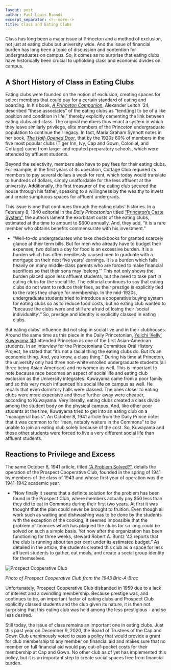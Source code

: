 ```yaml
---
layout: post
author: Paul-Louis Biondi
excerpt_separator: <!--more-->
title: Class and Eating Clubs
---
```


Class has long been a major issue at Princeton and a method of exclusion, not just at eating clubs but university wide. And the issue of financial burden has long been a topic of discussion and contention for undergraduates on campus. So, it comes as no surprise that eating clubs have historically been crucial to upholding class and economic divides on campus.

<!--more-->

## A Short History of Class in Eating Clubs

Eating clubs were founded on the notion of exclusion, creating spaces for select members that could pay for a certain standard of eating and boarding. In his book, *[A Princeton Companion]( https://catalog.princeton.edu/catalog/11494161)*, Alexander Leitch '24, described “these associates” of the eating clubs as “tend[ing] to be of a like position and condition in life,” thereby explicitly cementing the link between eating clubs and class. The original members thus enact a system in which they leave similarly privilege, elite members of the Princeton undergraduate population to continue their legacy. In fact, Maria Graham Synnott notes in her book, *[The Half-Opened Door](https://catalog.princeton.edu/catalog/3710)*, that by the 1920s 80% of members in the five most popular clubs (Tiger Inn, Ivy, Cap and Gown, Colonial, and Cottage) came from larger and reputed preparatory schools, which were attended by affluent students.

Beyond the selectivity, members also have to pay fees for their eating clubs. For example, in the first years of its operation, Cottage Club required its members to pay several dollars a week for rent, which today would translate to hundreds of dollars, simply unaffordable for the less affluent at the university. Additionally, the first treasurer of the eating club secured the house through his father, speaking to a willingness by the wealthy to invest and create sumptuous spaces for affluent undergrads.

This issue is one that continues through the eating clubs’ histories. In a February 8, 1940 editorial in the *Daily Princetonian* titled [“Princeton’s Caste System”](https://theprince.princeton.edu/princetonperiodicals/?a=d&d=Princetonian19400208-01.2.17&e=------199-en-20--1--txt-txIN-fighting+for+a+place+at+the+street----1994--), the authors lament the exorbitant costs of the eating clubs, estimated at the time to amount to $600 annually. And, they add, “it is a rare member who obtains benefits commensurate with his investment.”
* “Well-to-do undergraduates who take checkbooks for granted scarcely glance at their term bills. But for men who already have to budget their expenses, two dollars a day for food is an excessive burden. It is a burden which has often needlessly caused men to graduate with a mortgage on their next five years' earnings. It is a burden which falls heavily on many middle-class parents who are forced to make financial sacrifices so that their sons may ‘belong.’”
This not only shows the burden placed upon less affluent students, but the need to take part in eating clubs for the social life. The editorial continues to say that eating clubs do not want to reduce their fees, as their prestige is explicitly tied to the rates they charge for membership. In the mid-1920s, undergraduate students tried to introduce a cooperative buying system for eating clubs so as to reduce food costs, but no eating club wanted to “because the clubs were and still are afraid of losing their ‘social individuality’.” So, prestige and identity is explicitly classed in eating clubs.

But eating clubs’ influence did not stop in social live and in their clubhouses. Around the same time as this piece in the Daily Princetonian, [Yeiichi ‘Kelly’ Kuwayama ‘40](https://findingaids.princeton.edu/catalog/AC259_c57) attended Princeton as one of the first Asian-American students. In an interview for the Princetoniana Committee Oral History Project, he stated that “it’s not a racial thing the eating clubs do. But it’s an economic thing. And, you know, a class thing.” During his time at Princeton, the university only had three non-white enrolled undergraduate students (all three being Asian-American) and no women as well. This is important to note because race becomes an aspect of social life and eating club exclusion as the University integrates. Kuwayama came from a poor family and so this very much influenced his social life on campus as well. He recalls that even dormitory halls were classed. The ones closer to eating clubs were more expensive and those further away were cheaper, according to Kuwayama. Very literally, eating clubs created a class divide among the student body on the physical campus. And, like other poor students at the time, Kuwayama tried to get into an eating club on a “managerial basis”. An October 8, 1941 article from the Daily Prince notes that it was common to for “men, notably waiters in the Commons” to be unable to join an eating club solely because of the cost. So, Kuwayama and these other students were forced to live a very different social life than affluent students.

## Reactions to Privilege and Excess

The same October 8, 1941 article, titled [“A Problem Solved?”](https://theprince.princeton.edu/princetonperiodicals/?a=d&d=Princetonian19411018-01.2.16&srpos=1&e=------194-en-20--1--txt-txIN-a+problem+solved------), details the operation of the Prospect Cooperative Club, founded in the spring of 1941 by members of the class of 1943 and whose first year of operation was the 1941-1942 academic year.
* “Now finally it seems that a definite solution for the problem has been found in the Prospect Club, where members actually pay $50 less than they did to eat in Commons during their first two years. At first it was thought that the plan could never be brought to fruition. Even though all work such as waiting and dishwashing was to be done by the students with the exception of the cooking, it seemed impossible that the problem of finances which has plagued the clubs for so long could be solved on such a simple basis. Yet now after the organization has been functioning for three weeks, steward Robert A. Buntz '43 reports that the club is running about ten per cent under its estimated budget.”
As detailed in the article, the students created this club as a space for less affluent students to gather, eat meals, and create a social group identity for themselves.

![Prospect Cooperative Club](https://64.media.tumblr.com/98c9677e972e7f91d4d261e17bb0a6e4/5234c691ca1fe125-be/s1280x1920/6880abb2fdd985a33d94c3cfb3108853503eb90d.jpg)

*Photo of Prospect Cooperative Club from the 1943 Bric-A-Brac*

Unfortunately, Prospect Cooperative Club disbanded in 1959 due to a lack of interest and a dwindling membership. Because prestige was, and continues to be, an important factor of eating clubs and Prospect Club explicitly classed students and the club given its nature, it is then not surprising that this eating club was held among the less prestigious - and so less desired.

Still today, the issue of class remains an important one in eating clubs. Just this past year on December 9, 2020, the Board of Trustees of the Cap and Gown Club unanimously voted to pass a [policy](https://www.capandgownclub.org/blog/2020/12/19/cap-and-gown-club-announces-new-financial-aid-policy) that would provide a grant for club membership to any member on financial aid and makes sure that no member on full financial aid would pay out-of-pocket costs for their membership at Cap and Gown. No other club as of yet has implemented this policy, but it is an important step to create social spaces free from financial burden.

